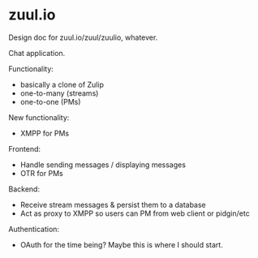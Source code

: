 zuul.io
====

Design doc for zuul.io/zuul/zuulio, whatever.

Chat application.

Functionality:
  - basically a clone of Zulip
  - one-to-many (streams)
  - one-to-one (PMs)

New functionality:
  - XMPP for PMs
  
Frontend:
  - Handle sending messages / displaying messages
  - OTR for PMs
  
Backend:
  - Receive stream messages & persist them to a database
  - Act as proxy to XMPP so users can PM from web client or pidgin/etc
  
Authentication:
  - OAuth for the time being? Maybe this is where I should start.


